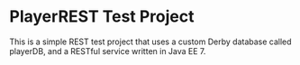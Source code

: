 # PlayerREST Test Project

This is a simple REST test project that uses a custom Derby database called playerDB, and a RESTful service written in Java EE 7.
